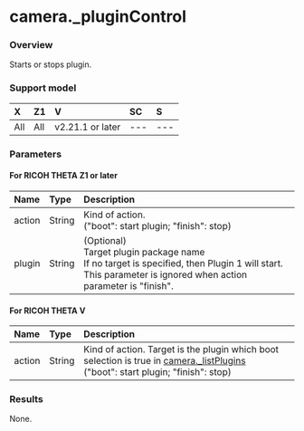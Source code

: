 # camera.\_pluginControl

### Overview

Starts or stops plugin.

### Support model

| X | Z1 | V | SC | S |
|:--|:--|:--|:--|:--|
| All | All | v2.21.1 or later | --- | --- |

### Parameters

#### For RICOH THETA Z1 or later

| Name | Type | Description |
|:--|:--|:--|
| action | String | Kind of action.<br>("boot": start plugin; "finish": stop) |
| plugin | String | (Optional)<br>Target plugin package name<br>If no target is specified, then Plugin 1 will start. This parameter is ignored when action parameter is "finish". |

#### For RICOH THETA V

| Name | Type | Description |
|:--|:--|:--|
| action | String | Kind of action. Target is the plugin which boot selection is true in [camera.\_listPlugins](camera._list_plugins.md)<br>("boot": start plugin; "finish": stop) |

### Results

None.
